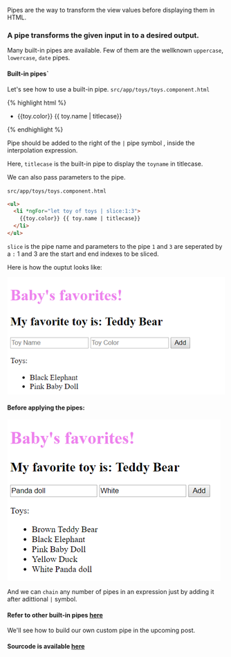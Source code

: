 Pipes are the way to transform the view values before displaying them in HTML.

### A pipe transforms the given input in to a desired output.

Many built-in pipes are available. Few of them are the wellknown `uppercase`, `lowercase`, `date` pipes.

#### Built-in pipes`

Let's see how to use a built-in pipe.
`src/app/toys/toys.component.html`

{% highlight html %}

  <ul>
    <li *ngFor="let toy of toys">
      {{toy.color}} {{ toy.name | titlecase}}
    </li>
  </ul>
  
{% endhighlight %}

Pipe should be added to the right of the `|` pipe symbol , inside the interpolation expression.

Here, `titlecase` is the built-in pipe to display the `toyname` in titlecase.

We can also pass parameters to the pipe.

`src/app/toys/toys.component.html`

```html
<ul>
  <li *ngFor="let toy of toys | slice:1:3">
    {{toy.color}} {{ toy.name | titlecase}}
  </li>
</ul>
```
`slice` is the pipe name and parameters to the pipe `1` and `3` are seperated by a `:`
1 and 3 are the start and end indexes to be sliced.

Here is how the ouptut looks like:

![alt-text](https://github.com/DeepikaRajendran/dev-mom/raw/master/images/pipes.png)

#### Before applying the pipes:

![alt-text](https://github.com/DeepikaRajendran/dev-mom/raw/master/images/add-Toy.png)


And we can `chain` any number of pipes in an expression just by adding it after adittional `|` symbol.

#### Refer to other built-in pipes [here](https://angular.io/api?type=pipe)

<!-- #### Custom pipe -->

We'll see how to build our own custom pipe in the upcoming post.

#### Sourcode is available [here](https://github.com/DeepikaRajendran/baby-app/tree/pipes-part-1)
